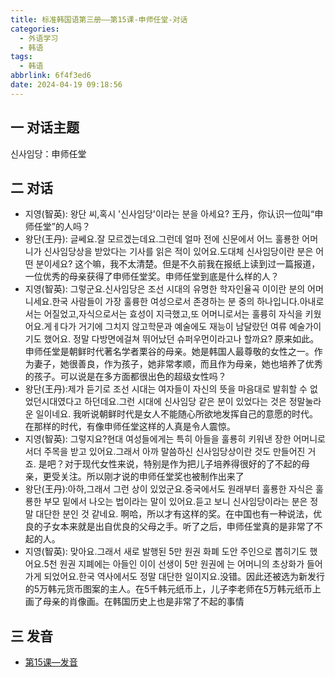 ```yaml
---
title: 标准韩国语第三册——第15课-申师任堂-对话
categories:
  - 外语学习
  - 韩语
tags:
  - 韩语
abbrlink: 6f4f3ed6
date: 2024-04-19 09:18:56
---
```

## 一 对话主题

신사임당：申师任堂

<!--more-->

## 二  对话

* 지영(智英): 왕단 씨,혹시 '신사임당'이라는 분을 아세요? 王丹，你认识一位叫“申师任堂”的人吗？
* 왕단(王丹): 글쎄요.잘 모르겠는데요.그런데 얼마 전에 신문에서 어느 훌룡한 어머니가 신사임당상을 받았다는 기사를 읽은 적이 있어요.도대체 신사임당이란 분은 어떤 분이세요? 这个嘛，我不太清楚。但是不久前我在报纸上读到过一篇报道，一位优秀的母亲获得了申师任堂奖。申师任堂到底是什么样的人？
* 지영(智英): 그렇군요.신사임당은 조선 시대의 유명한 학자인율곡 이이란 분의 어머니세요.한국 사람들이 가장 훌륭한 여성으로서 존경하는 분 중의 하나입니다.아내로서는 어질었고,자식으로서는 효성이 지극했고,또 어머니로서는 훌륭히 자식을 키웠어요.게ㅔ다가 거기에 그치지 않고학문과 예술에도 재능이 남달랐던 여류 예술가이기도 했어요. 정말 다방면에걸쳐 뛰어났던 슈퍼우먼이라고나 할까요? 原来如此。申师任堂是朝鲜时代著名学者栗谷的母亲。她是韩国人最尊敬的女性之一。作为妻子，她很善良，作为孩子，她非常孝顺，而且作为母亲，她也培养了优秀的孩子。可以说是在多方面都很出色的超级女性吗？
* 왕단(王丹):제가 듣기로 조선 시대는 여자들이 자신의 뜻을 마음대로 발휘할 수 없었던시대였다고 하던데요.그런 시대에 신사임당 같은 분이 있었다는 것은 정말눌라운 일이네요. 我听说朝鲜时代是女人不能随心所欲地发挥自己的意愿的时代。在那样的时代，有像申师任堂这样的人真是令人震惊。
* 지영(智英): 그렇지요?현대 여성들에게는 특히 아들을 훌룡히 키워낸 장한 어머니로서더 주목을 받고 있어요.그래서 아까 말씀하신 신사임당상이란 것도 만들어진 거죠. 是吧？对于现代女性来说，特别是作为把儿子培养得很好的了不起的母亲，更受关注。所以刚才说的申师任堂奖也被制作出来了
* 왕단(王丹):아하,그래서 그런 상이 있었군요.중국에서도 원래부터 훌룡한 자식은 훌룡한 부모 밑에서 나오는 법이라는 말이 있어요.듣고 보니 신사임당이라는 분은 정말 대단한 분인 것 같네요. 啊哈，所以才有这样的奖。在中国也有一种说法，优良的子女本来就是出自优良的父母之手。听了之后，申师任堂真的是非常了不起的人。
* 지영(智英): 맞아요.그래서 새로 발행된 5만 원권 화폐 도안 주인으로 뽑히기도 했어요.5천 원권 지폐에는 아들인 이이 선생이 5만 원권에 는 어머니의 초상화가 들어가게 되었어요.한국 역사에서도 정말 대단한 일이지요.没错。因此还被选为新发行的5万韩元货币图案的主人。在5千韩元纸币上，儿子李老师在5万韩元纸币上画了母亲的肖像画。在韩国历史上也是非常了不起的事情


## 三 发音

* [第15课—发音][1]


[1]:https://biz.cli.im/Pcview?name=https%3A%2F%2Fbiz.cli.im%2Ftest%2FIK388529%3Fcoding%3DH1ntEG%26qrurl%3Dhttp%253A%252F%252Fqr31.cn%252FH1ntEG%26gtype%3D2&time=1